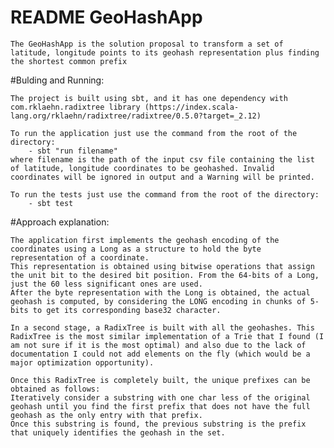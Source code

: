 # README GeoHashApp

    The GeoHashApp is the solution proposal to transform a set of latitude, longitude points to its geohash representation plus finding the shortest common prefix

#Bulding and Running:

    The project is built using sbt, and it has one dependency with com.rklaehn.radixtree library (https://index.scala-lang.org/rklaehn/radixtree/radixtree/0.5.0?target=_2.12)

    To run the application just use the command from the root of the directory: 
        - sbt "run filename" 
    where filename is the path of the input csv file containing the list of latitude, longitude coordinates to be geohashed. Invalid coordinates will be ignored in output and a Warning will be printed.

    To run the tests just use the command from the root of the directory:
        - sbt test

#Approach explanation:
    
    The application first implements the geohash encoding of the coordinates using a Long as a structure to hold the byte representation of a coordinate.
    This representation is obtained using bitwise operations that assign the unit bit to the desired bit position. From the 64-bits of a Long, just the 60 less significant ones are used.
    After the byte representation with the Long is obtained, the actual geohash is computed, by considering the LONG encoding in chunks of 5-bits to get its corresponding base32 character.

    In a second stage, a RadixTree is built with all the geohashes. This RadixTree is the most similar implementation of a Trie that I found (I am not sure if it is the most optimal) and also due to the lack of documentation I could not add elements on the fly (which would be a major optimization opportunity). 

    Once this RadixTree is completely built, the unique prefixes can be obtained as follows:
    Iteratively consider a substring with one char less of the original geohash until you find the first prefix that does not have the full geohash as the only entry with that prefix.
    Once this substring is found, the previous substring is the prefix that uniquely identifies the geohash in the set.